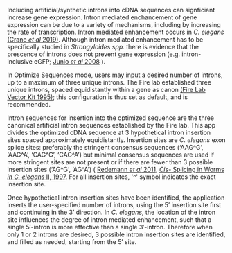 Including artificial/synthetic introns into cDNA sequences can signficiant increase gene expression. Intron mediated enchancement of gene expression can be due to a variety of mechanisms, including by increasing the rate of transcription. Intron mediated enhancement occurs in *C. elegans* [(Crane *et al* 2019)](https://www.ncbi.nlm.nih.gov/pmc/articles/PMC6591249/). Although intron mediated enhancement has to be specifically studied in *Strongyloides spp.* there is evidence that the prescence of introns does not prevent gene expression (e.g. intron-inclusive eGFP; [Junio *et al* 2008](https://pubmed.ncbi.nlm.nih.gov/17945217/) ).  

In Optimize Sequences mode, users may input a desired number of introns, up to a maximum of three unique introns. The Fire lab established three unique introns, spaced equidistantly within a gene as canon [(Fire Lab Vector Kit 1995)](https://media.addgene.org/cms/files/Vec95.pdf); this configuration is thus set as default, and is recommended.  

Intron sequences for insertion into the optimized sequence are the three canonical artificial intron sequences established by the Fire lab. This app divides the optimized cDNA sequence at 3 hypothetical intron insertion sites spaced approximately equidistantly. Insertion sites are *C. elegans* exon splice sites: preferably the stringent consensus sequences (‘AAG^G’, ‘AAG^A’, ‘CAG^G’, ‘CAG^A’) but minimal consensus sequences are used if more stringent sites are not present or if there are fewer than 3 possible insertion sites (‘AG^G’, ‘AG^A’) ( [Redemann *et al* 2011](https://pubmed.ncbi.nlm.nih.gov/21278743/), [*Cis-* Splicing in Worms *in* *C. elegans* II, 1997](https://www.ncbi.nlm.nih.gov/books/NBK20075/). For all insertion sites, '^' symbol indicates the exact insertion site.  

Once hypothetical intron insertion sites have been identified, the application inserts the user-specified number of introns, using the 5’ insertion site first and continuing in the 3’ direction. In *C. elegans*, the location of the intron site influences the degree of intron mediated enhancement, such that a single 5′-intron is more effective than a single 3′-intron. Therefore when only 1 or 2 introns are desired, 3 possible intron insertion sites are identified, and filled as needed, starting from the 5′ site.  
